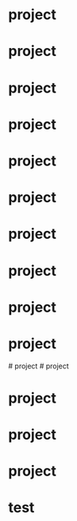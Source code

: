 # project
# project
# project
# project
# project
# project
# project
# project
# project
# project
#   p r o j e c t  
 # project
# project
# project
# project
# test
